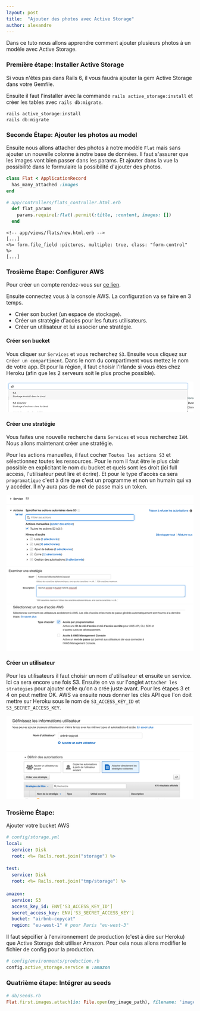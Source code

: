 ```yaml
---
layout: post
title:  "Ajouter des photos avec Active Storage"
author: alexandre
---
```


Dans ce tuto nous allons apprendre comment ajouter plusieurs photos à un modèle avec Active Storage.

### Première étape: Installer Active Storage

Si vous n'êtes pas dans Rails 6, il vous faudra ajouter la gem Active Storage dans votre Gemfile.

Ensuite il faut l'installer avec la commande `rails active_storage:install` et créer les tables avec `rails db:migrate`.

```
rails active_storage:install
rails db:migrate
```

### Seconde Étape: Ajouter les photos au model

Ensuite nous allons attacher des photos à notre modèle `Flat` mais sans ajouter un nouvelle colonne à notre base de données. Il faut s'assurer que les images vont bien passer dans les params. Et ajouter dans la vue la possibilité dans le formulaire la possibilité d'ajouter des photos.

```ruby
class Flat < ApplicationRecord
  has_many_attached :images
end
```

```ruby
# app/controllers/flats_controller.html.erb
  def flat_params
    params.require(:flat).permit(:title, :content, images: [])
  end
```

```erb
<!-- app/views/flats/new.html.erb -->
[...]
<%= form.file_field :pictures, multiple: true, class: "form-control" %>
[...]
```

### Trosième Étape: Configurer AWS

Pour créer un compte rendez-vous sur [ce lien](https://aws.amazon.com/).

Ensuite connectez vous à la console AWS. La configuration va se faire en 3 temps.

* Créer son bucket (un espace de stockage).
* Créer un stratégie d'accès pour les futurs utilisateurs.
* Créer un utilisateur et lui associer une stratégie.


#### Créer son bucket

Vous cliquer sur `Services` et vous recherchez `S3`. Ensuite vous cliquez sur `Créer un compartiment`. Dans le nom du compartiment vous mettez le nom de votre app. Et pour la région, il faut choisir l'Irlande si vous êtes chez Heroku (afin que les 2 serveurs soit le plus proche possible).

![](/images/posts/active-storage/02.png)

#### Créer une stratégie

Vous faites une nouvelle recherche dans `Services` et vous recherchez `IAM`. Nous allons maintenant créer une stratégie.

Pour les actions manuelles, il faut cocher `Toutes les actions S3` et sélectionnez toutes les ressources. Pour le nom il faut être le plus clair possible en explicitant le nom du bucket et quels sont les droit (ici full access, l'utilisateur peut lire et écrire). Et pour le type d'accès ca sera `programatique` c'est à dire que c'est un programme et non un humain qui va y accéder. Il n'y aura pas de mot de passe mais un token.

![](/images/posts/active-storage/10.png)
![](/images/posts/active-storage/12.png)
![](/images/posts/active-storage/13.png)

#### Créer un utilisateur

Pour les utilisateurs il faut choisir un nom d'utilisateur et ensuite un service. Ici ca sera encore une fois S3. Ensuite on va sur l'onglet `Attacher les stratégies` pour ajouter celle qu'on a crée juste avant. Pour les étapes 3 et 4 on peut mettre OK. AWS va ensuite nous donner les clés API que l'on doit mettre sur Heroku sous le nom de `S3_ACCESS_KEY_ID` et `S3_SECRET_ACCESS_KEY`.

![](/images/posts/active-storage/14.png)
![](/images/posts/active-storage/15.png)

### Trosième Étape:

Ajouter votre bucket AWS

```yaml
# config/storage.yml
local:
  service: Disk
  root: <%= Rails.root.join("storage") %>

test:
  service: Disk
  root: <%= Rails.root.join("tmp/storage") %>

amazon:
  service: S3
  access_key_id: ENV['S3_ACCESS_KEY_ID']
  secret_access_key: ENV['S3_SECRET_ACCESS_KEY']
  bucket: "airbnb-copycat"
  region: "eu-west-1" # pour Paris "eu-west-3"
```

Il faut sépcifier à l'environnement de production (c'est à dire sur Heroku) que Active Storage doit utiliser Amazon. Pour cela nous allons modifier le fichier de config pour la production.

```ruby
# config/environments/production.rb
config.active_storage.service = :amazon
```

### Quatrième étape: Intégrer au seeds

```ruby
# db/seeds.rb
Flat.first.images.attach(io: File.open(my_image_path), filename: 'image_name.png', content_type: 'image/png')

```

